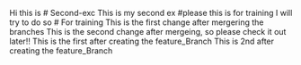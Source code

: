 Hi this is # Second-exc This is my second ex #please this is for training
I will try to do so # For training 
This is the first change after mergering the branches
This is the second change after mergeing, so please check it out later!!
This is the first after creating the feature_Branch
This is 2nd after creating the feature_Branch
